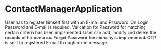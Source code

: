 # ContactManagerApplication
User has to register himself first with an E-mail and Password.
On Login Password and E-mail is required.
Validation for Password for matching certain criteria has been implemented.
User can add, modify and delete the records of his contacts.
Forgot Password functionality is implemented. OTP is sent to registered E-mail through mime message.
